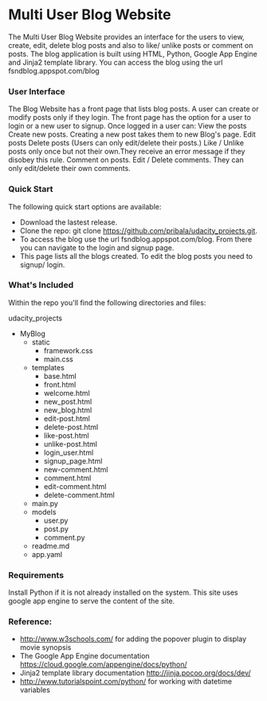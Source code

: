 # Multi User Blog Website

The Multi User Blog Website provides an interface for the users to view, create, edit, delete blog posts and also to like/ unlike 
posts or comment on posts. The blog application is built using HTML, Python, Google App Engine and Jinja2 template library.
You can access the blog using the url fsndblog.appspot.com/blog

### User Interface

The Blog Website has a front page that lists blog posts. A user can create or modify posts only if they login.
The front page has the option for a user to login or a new user to signup.
Once logged in a user can: 
View the posts 
Create new posts. Creating a new post takes them to new Blog's page.
Edit posts 
Delete posts (Users can only edit/delete their posts.)
Like / Unlike posts only once but not their own.They receive an error message if they disobey this rule.
Comment on posts.
Edit / Delete comments. They can only edit/delete their own comments.

### Quick Start

The following quick start options are available:

- Download the lastest release.
- Clone the repo: git clone https://github.com/pribala/udacity_projects.git.
- To access the blog use the url fsndblog.appspot.com/blog. From there you can navigate to the login and signup page.
- This page lists all the blogs created. To edit the blog posts you need to signup/ login.

### What's Included

Within the repo you'll find the following directories and files:

udacity_projects
  * MyBlog 
      * static
		* framework.css
		* main.css
      * templates
		* base.html
        * front.html
        * welcome.html
        * new_post.html
		* new_blog.html
		* edit-post.html
		* delete-post.html
		* like-post.html
		* unlike-post.html
		* login_user.html
		* signup_page.html
		* new-comment.html
		* comment.html
		* edit-comment.html
		* delete-comment.html
	  * main.py
      * models
        * user.py
        * post.py
        * comment.py		
      * readme.md 
      * app.yaml
	  
### Requirements

Install Python if it is not already installed on the system.
This site uses google app engine to serve the content of the site.


### Reference:
  * http://www.w3schools.com/ for adding the popover plugin to display movie synopsis 
  * The Google App Engine documentation https://cloud.google.com/appengine/docs/python/
  * Jinja2 template library documentation http://jinja.pocoo.org/docs/dev/  
  * http://www.tutorialspoint.com/python/ for working with datetime variables 

